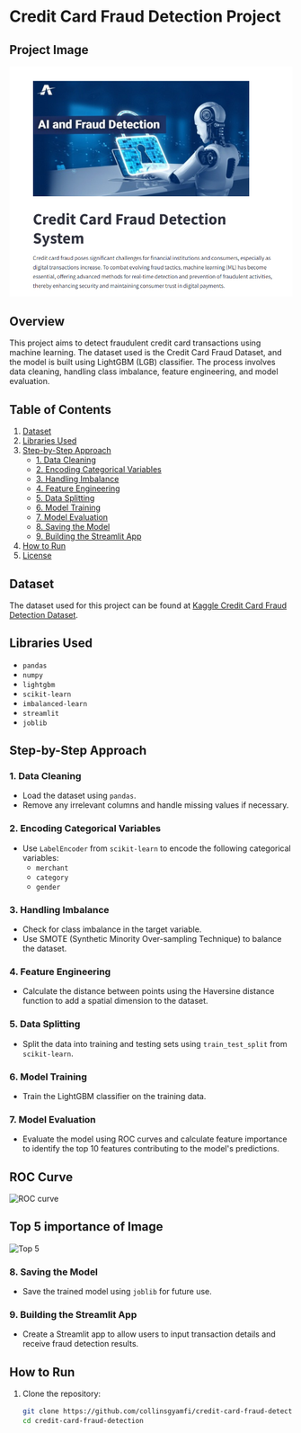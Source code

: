 # Credit Card Fraud Detection Project
## Project Image
![Capture](Capture.PNG)

## Overview
This project aims to detect fraudulent credit card transactions using machine learning. The dataset used is the Credit Card Fraud Dataset, and the model is built using LightGBM (LGB) classifier. The process involves data cleaning, handling class imbalance, feature engineering, and model evaluation.

## Table of Contents
1. [Dataset](#dataset)
2. [Libraries Used](#libraries-used)
3. [Step-by-Step Approach](#step-by-step-approach)
   - [1. Data Cleaning](#1-data-cleaning)
   - [2. Encoding Categorical Variables](#2-encoding-categorical-variables)
   - [3. Handling Imbalance](#3-handling-imbalance)
   - [4. Feature Engineering](#4-feature-engineering)
   - [5. Data Splitting](#5-data-splitting)
   - [6. Model Training](#6-model-training)
   - [7. Model Evaluation](#7-model-evaluation)
   - [8. Saving the Model](#8-saving-the-model)
   - [9. Building the Streamlit App](#9-building-the-streamlit-app)
4. [How to Run](#how-to-run)
5. [License](#license)

## Dataset
The dataset used for this project can be found at [Kaggle Credit Card Fraud Detection Dataset](https://www.kaggle.com/datasets/dalpozz/creditcard-fraud).

## Libraries Used
- `pandas`
- `numpy`
- `lightgbm`
- `scikit-learn`
- `imbalanced-learn`
- `streamlit`
- `joblib`

## Step-by-Step Approach

### 1. Data Cleaning
- Load the dataset using `pandas`.
- Remove any irrelevant columns and handle missing values if necessary.

### 2. Encoding Categorical Variables
- Use `LabelEncoder` from `scikit-learn` to encode the following categorical variables:
  - `merchant`
  - `category`
  - `gender`

### 3. Handling Imbalance
- Check for class imbalance in the target variable.
- Use SMOTE (Synthetic Minority Over-sampling Technique) to balance the dataset.

### 4. Feature Engineering
- Calculate the distance between points using the Haversine distance function to add a spatial dimension to the dataset.

### 5. Data Splitting
- Split the data into training and testing sets using `train_test_split` from `scikit-learn`.

### 6. Model Training
- Train the LightGBM classifier on the training data.

### 7. Model Evaluation
- Evaluate the model using ROC curves and calculate feature importance to identify the top 10 features contributing to the model's predictions.

## ROC Curve
![ROC curve](ROCcurve.PNG)
## Top 5 importance of Image
![Top 5](top10featuresimportance.PNG)

### 8. Saving the Model
- Save the trained model using `joblib` for future use.

### 9. Building the Streamlit App
- Create a Streamlit app to allow users to input transaction details and receive fraud detection results.

## How to Run
1. Clone the repository:
   ```bash
   git clone https://github.com/collinsgyamfi/credit-card-fraud-detection.git
   cd credit-card-fraud-detection

